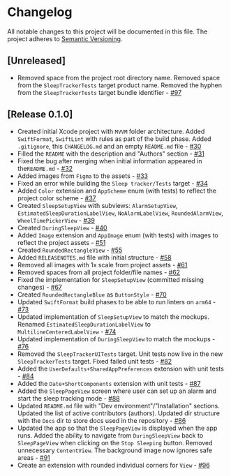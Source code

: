# Changelog

All notable changes to this project will be documented in this file.
The project adheres to [Semantic Versioning](https://semver.org/spec/v2.0.0.html).

## [Unreleased]

-  Removed space from the project root directory name. Removed space from the `SleepTrackerTests` target product name. Removed the hyphen from the `SleepTrackerTests` target bundle identifier - [#97](https://github.com/ios-course/swiftcowboys-team-project/pull/97)

## [Release 0.1.0]

-  Created initial Xcode project with `MVVM` folder architecture. Added `SwiftFormat`, `SwiftLint` with rules as part of the build phase. Added `.gitignore`, this `CHANGELOG.md` and an empty `README.md` file - [#30](https://github.com/ios-course/swiftcowboys-team-project/pull/30)
-  Filled the `README` with the description and "Authors" section - [#31](https://github.com/ios-course/swiftcowboys-team-project/pull/31)
-  Fixed the bug after merging when initial information appeared in the`README.md` - [#32](https://github.com/ios-course/swiftcowboys-team-project/pull/32/files)
-  Added images from `Figma` to the assets - [#33](https://github.com/ios-course/swiftcowboys-team-project/pull/33)
-  Fixed an error while building the `Sleep tracker/Tests` target - [#34](https://github.com/ios-course/swiftcowboys-team-project/pull/34)
-  Added `Color` extension and `AppScheme` enum (with tests) to reflect the project color scheme - [#37](https://github.com/ios-course/swiftcowboys-team-project/pull/37)
-  Created `SleepSetupView` with subviews: `AlarmSetupView`, `EstimatedSleepDurationLabelView`, `NoAlarmLabelView`, `RoundedAlarmView`, `WheelTimePickerView` - [#39](https://github.com/ios-course/swiftcowboys-team-project/pull/39)
-  Created `DuringSleepView` - [#40](https://github.com/ios-course/swiftcowboys-team-project/pull/40)
-  Added `Image` extension and `AppImage` enum (with tests) with images to reflect the project assets - [#51](https://github.com/ios-course/swiftcowboys-team-project/pull/51)
-  Created `RoundedRectangleView` - [#55](https://github.com/ios-course/swiftcowboys-team-project/pull/55)
-  Added `RELEASENOTES.md` file with initial structure - [#58](https://github.com/ios-course/swiftcowboys-team-project/pull/58)
-  Removed all images with 1x scale from project assets - [#61](https://github.com/ios-course/swiftcowboys-team-project/pull/61)
-  Removed spaces from all project folder/file names - [#62](https://github.com/ios-course/swiftcowboys-team-project/pull/62)
-  Fixed the implementation for `SleepSetupView` (committed missing changes) - [#67](https://github.com/ios-course/swiftcowboys-team-project/pull/67)
-  Created `RoundedRectangleBlue` as `ButtonStyle` - [#70](https://github.com/ios-course/swiftcowboys-team-project/pull/70)
-  Updated `SwiftFormat` build phases to be able to run linters on `arm64` - [#73](https://github.com/ios-course/swiftcowboys-team-project/pull/73)
-  Updated implementation of `SleepSetupView` to match the mockups. Renamed `EstimatedSleepDurationLabelView` to `MultilineCenteredLabelView` - [#74](https://github.com/ios-course/swiftcowboys-team-project/pull/74)
-  Updated implementation of `DuringSleepView` to match the mockups - [#76](https://github.com/ios-course/swiftcowboys-team-project/pull/76)
-  Removed the `SleepTrackerUITests` target. Unit tests now live in the new `SleepTrackerTests` target. Fixed failed unit tests - [#82](https://github.com/ios-course/swiftcowboys-team-project/pull/82)
-  Added the `UserDefaults+SharedAppPreferences` extension with unit tests - [#84](https://github.com/ios-course/swiftcowboys-team-project/pull/84)
-  Added the `Date+ShortComponents` extension  with unit tests - [#87](https://github.com/ios-course/swiftcowboys-team-project/pull/87)
-  Added the `SleepPageView` screen where user can set up an alarm and start the sleep tracking mode - [#88](https://github.com/ios-course/swiftcowboys-team-project/pull/88)
-  Updated `README.md` file with "Dev environment"/"Installation" sections. Updated the list of active contributors (authors). Updated dir structure with the `Docs` dir to store docs used in the repository - [#86](https://github.com/ios-course/swiftcowboys-team-project/pull/86)
-  Updated the app so that the `SleepPageView` is displayed when the app runs. Added the ability to navigate from `DuringSleepView` back to `SleepPageView` when clicking on the `Stop Sleeping` button. Removed unnecessary `ContentView`. The background image now ignores safe areas - [#91](https://github.com/ios-course/swiftcowboys-team-project/pull/91)
-  Create an extension with rounded individual corners for `View` - [#96](https://github.com/ios-course/swiftcowboys-team-project/pull/96)
